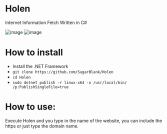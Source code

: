 # Holen
Internet Information Fetch Written in C#

![image](https://user-images.githubusercontent.com/64178604/117210164-53249100-adc5-11eb-9bd3-ef2e0963f4f1.png)
![image](https://user-images.githubusercontent.com/64178604/118346922-24b55d00-b50d-11eb-9959-4929e28c0e92.png)


# How to install
* Install the .NET Framework
* ```git clone https://github.com/SugarBlank/Holen```
* ```cd Holen```
* ```sudo dotnet publish -r linux-x64 -o /usr/local/bin/ /p:PublishSingleFile=true```

# How to use:
Execute Holen and you type in the name of the website, you can include the https or just type the domain name. 
